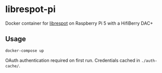 # librespot-pi

Docker container for [librespot](https://github.com/librespot-org/librespot) on Raspberry Pi 5 with a HifiBerry DAC+ 

## Usage

```bash
docker-compose up
```

OAuth authentication required on first run. Credentials cached in `./auth-cache/`.
